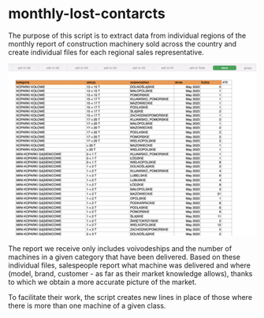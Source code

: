 # monthly-lost-contarcts

The purpose of this script is to extract data from individual regions of the monthly report of construction machinery sold across the country and create individual files for each regional sales representative.

![data screenshot](data_sheet_screenshot.png)

The report we receive only includes voivodeships and the number of machines in a given category that have been delivered.
Based on these individual files, salespeople report what machine was delivered and where (model, brand, customer - as far as their market knowledge allows), thanks to which we obtain a more accurate picture of the market. 

To facilitate their work, the script creates new lines in place of those where there is more than one machine of a given class.
